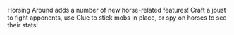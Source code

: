 Horsing Around adds a number of new horse-related features! Craft a joust to fight apponents, use Glue to stick mobs in place, or spy on horses to see their stats!
